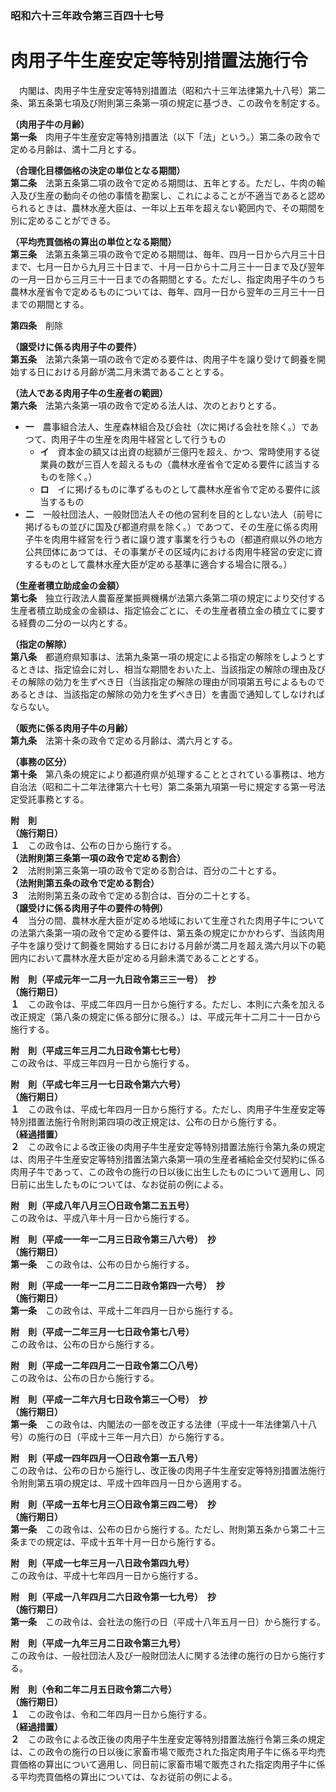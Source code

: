 ### 昭和六十三年政令第三百四十七号  
# 肉用子牛生産安定等特別措置法施行令  
　内閣は、肉用子牛生産安定等特別措置法（昭和六十三年法律第九十八号）第二条、第五条第七項及び附則第三条第一項の規定に基づき、この政令を制定する。  
  
**（肉用子牛の月齢）**  
**第一条**　肉用子牛生産安定等特別措置法（以下「法」という。）第二条の政令で定める月齢は、満十二月とする。  
  
**（合理化目標価格の決定の単位となる期間）**  
**第二条**　法第五条第二項の政令で定める期間は、五年とする。ただし、牛肉の輸入及び生産の動向その他の事情を勘案し、これによることが不適当であると認められるときは、農林水産大臣は、一年以上五年を超えない範囲内で、その期間を別に定めることができる。  
  
**（平均売買価格の算出の単位となる期間）**  
**第三条**　法第五条第三項の政令で定める期間は、毎年、四月一日から六月三十日まで、七月一日から九月三十日まで、十月一日から十二月三十一日まで及び翌年の一月一日から三月三十一日までの各期間とする。ただし、指定肉用子牛のうち農林水産省令で定めるものについては、毎年、四月一日から翌年の三月三十一日までの期間とする。  
  
**第四条**　削除  
  
**（譲受けに係る肉用子牛の要件）**  
**第五条**　法第六条第一項の政令で定める要件は、肉用子牛を譲り受けて飼養を開始する日における月齢が満二月未満であることとする。  
  
**（法人である肉用子牛の生産者の範囲）**  
**第六条**　法第六条第一項の政令で定める法人は、次のとおりとする。  
* **一**　農事組合法人、生産森林組合及び会社（次に掲げる会社を除く。）であつて、肉用子牛の生産を肉用牛経営として行うもの  
	* **イ**　資本金の額又は出資の総額が三億円を超え、かつ、常時使用する従業員の数が三百人を超えるもの（農林水産省令で定める要件に該当するものを除く。）  
	* **ロ**　イに掲げるものに準ずるものとして農林水産省令で定める要件に該当するもの  
* **二**　一般社団法人、一般財団法人その他の営利を目的としない法人（前号に掲げるもの並びに国及び都道府県を除く。）であつて、その生産に係る肉用子牛を肉用牛経営を行う者に譲り渡す事業を行うもの（都道府県以外の地方公共団体にあつては、その事業がその区域内における肉用牛経営の安定に資するものとして農林水産大臣が定める基準に適合する場合に限る。）  
  
**（生産者積立助成金の金額）**  
**第七条**　独立行政法人農畜産業振興機構が法第六条第二項の規定により交付する生産者積立助成金の金額は、指定協会ごとに、その生産者積立金の積立てに要する経費の二分の一以内とする。  
  
**（指定の解除）**  
**第八条**　都道府県知事は、法第九条第一項の規定による指定の解除をしようとするときは、指定協会に対し、相当な期間をおいた上、当該指定の解除の理由及びその解除の効力を生ずべき日（当該指定の解除の理由が同項第五号によるものであるときは、当該指定の解除の効力を生ずべき日）を書面で通知してしなければならない。  
  
**（販売に係る肉用子牛の月齢）**  
**第九条**　法第十条の政令で定める月齢は、満六月とする。  
  
**（事務の区分）**  
**第十条**　第八条の規定により都道府県が処理することとされている事務は、地方自治法（昭和二十二年法律第六十七号）第二条第九項第一号に規定する第一号法定受託事務とする。  
  
**附　則**  
**（施行期日）**  
**１**　この政令は、公布の日から施行する。  
**（法附則第三条第一項の政令で定める割合）**  
**２**　法附則第三条第一項の政令で定める割合は、百分の二十とする。  
**（法附則第五条の政令で定める割合）**  
**３**　法附則第五条の政令で定める割合は、百分の二十とする。  
**（譲受けに係る肉用子牛の要件の特例）**  
**４**　当分の間、農林水産大臣が定める地域において生産された肉用子牛についての法第六条第一項の政令で定める要件は、第五条の規定にかかわらず、当該肉用子牛を譲り受けて飼養を開始する日における月齢が満二月を超え満六月以下の範囲内において農林水産大臣が定める月齢未満であることとする。  
  
**附　則（平成元年一二月一九日政令第三三一号）　抄**  
**（施行期日）**  
**１**　この政令は、平成二年四月一日から施行する。ただし、本則に六条を加える改正規定（第八条の規定に係る部分に限る。）は、平成元年十二月二十一日から施行する。  
  
**附　則（平成三年三月二九日政令第七七号）**  
この政令は、平成三年四月一日から施行する。  
  
**附　則（平成七年三月一七日政令第六六号）**  
**（施行期日）**  
**１**　この政令は、平成七年四月一日から施行する。ただし、肉用子牛生産安定等特別措置法施行令附則第四項の改正規定は、公布の日から施行する。  
**（経過措置）**  
**２**　この政令による改正後の肉用子牛生産安定等特別措置法施行令第九条の規定は、肉用子牛生産安定等特別措置法第六条第一項の生産者補給金交付契約に係る肉用子牛であって、この政令の施行の日以後に出生したものについて適用し、同日前に出生したものについては、なお従前の例による。  
  
**附　則（平成八年八月三〇日政令第二五五号）**  
この政令は、平成八年十月一日から施行する。  
  
**附　則（平成一一年一二月三日政令第三八六号）　抄**  
**（施行期日）**  
**第一条**　この政令は、公布の日から施行する。  
  
**附　則（平成一一年一二月二二日政令第四一六号）　抄**  
**（施行期日）**  
**第一条**　この政令は、平成十二年四月一日から施行する。  
  
**附　則（平成一二年三月一七日政令第七八号）**  
この政令は、公布の日から施行する。  
  
**附　則（平成一二年四月二一日政令第二〇八号）**  
この政令は、公布の日から施行する。  
  
**附　則（平成一二年六月七日政令第三一〇号）　抄**  
**（施行期日）**  
**第一条**　この政令は、内閣法の一部を改正する法律（平成十一年法律第八十八号）の施行の日（平成十三年一月六日）から施行する。  
  
**附　則（平成一四年四月一〇日政令第一五八号）**  
この政令は、公布の日から施行し、改正後の肉用子牛生産安定等特別措置法施行令附則第五項の規定は、平成十四年四月一日から適用する。  
  
**附　則（平成一五年七月三〇日政令第三四二号）　抄**  
**（施行期日）**  
**第一条**　この政令は、公布の日から施行する。ただし、附則第五条から第二十三条までの規定は、平成十五年十月一日から施行する。  
  
**附　則（平成一七年三月一八日政令第四九号）**  
この政令は、平成十七年四月一日から施行する。  
  
**附　則（平成一八年四月二六日政令第一七九号）　抄**  
**（施行期日）**  
**第一条**　この政令は、会社法の施行の日（平成十八年五月一日）から施行する。  
  
**附　則（平成一九年三月二日政令第三九号）**  
この政令は、一般社団法人及び一般財団法人に関する法律の施行の日から施行する。  
  
**附　則（令和二年二月五日政令第二六号）**  
**（施行期日）**  
**１**　この政令は、令和二年四月一日から施行する。  
**（経過措置）**  
**２**　この政令による改正後の肉用子牛生産安定等特別措置法施行令第三条の規定は、この政令の施行の日以後に家畜市場で販売された指定肉用子牛に係る平均売買価格の算出について適用し、同日前に家畜市場で販売された指定肉用子牛に係る平均売買価格の算出については、なお従前の例による。  
  
